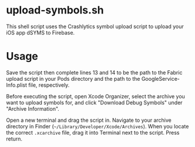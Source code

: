 # upload-symbols.sh
This shell script uses the Crashlytics symbol upload script to upload your iOS app dSYMS to Firebase.

# Usage
Save the script then complete lines 13 and 14 to be the path to the Fabric upload script in your Pods directory and the path to the GoogleService-Info.plist file, respectively.

Before executing the script, open Xcode Organizer, select the archive you want to upload symbols for, and click "Download Debug Symbols" under "Archive Information".

Open a new terminal and drag the script in.  Navigate to your archive directory in Finder (`~/Library/Developer/Xcode/Archives`).  When you locate the correct `.xcarchive` file, drag it into Terminal next to the script.  Press return.
